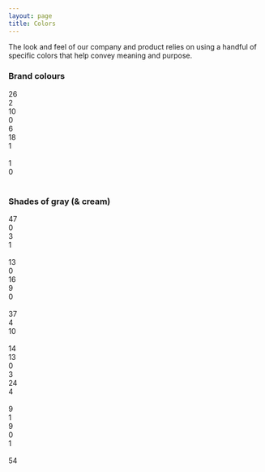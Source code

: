 ```yaml
---
layout: page
title: Colors
---
```


The look and feel of our company and product relies on using a handful of specific colors that help convey meaning and purpose.

### Brand colours

<div class="swatch swatch-yellow highlighted">26</div>
<div class="swatch swatch-faded-yellow highlighted">2</div>
<!-- <div class="swatch swatch-translucent-yellow">0</div> -->

<div class="swatch swatch-red highlighted">10</div>
<div class="swatch swatch-crusta highlighted">0</div>

<div class="swatch swatch-green-80 highlighted">6</div>
<div class="swatch swatch-green highlighted">18</div>

<div class="swatch swatch-dark-beige highlighted">1</div>
<br/>
<div class="swatch swatch-red-transparent">1</div>
<div class="swatch swatch-green-transparent">0</div>
<br/>

### Shades of gray (& cream)

<div class="swatch swatch-black">47</div>
<div class="swatch swatch-gray-99">0</div>
<div class="swatch swatch-gray-98 highlighted">3</div>
<div class="swatch swatch-gray-95">1</div>
<br/>
<div class="swatch swatch-gray-90">13</div>
<div class="swatch swatch-gray-85 highlighted">0</div>
<div class="swatch swatch-gray-80">16</div>
<div class="swatch swatch-gray-65">9</div>
<div class="swatch swatch-gray-52">0</div>
<br/>
<div class="swatch swatch-gray-60">37</div>
<div class="swatch swatch-gray-30 highlighted">4</div>
<div class="swatch swatch-gray-50">10</div>
<br/>
<div class="swatch swatch-gray-40">14</div>
<div class="swatch swatch-gray-35">13</div>
<div class="swatch swatch-gray-30-for-real highlighted">0</div>
<div class="swatch swatch-gray-25">3</div>
<div class="swatch swatch-gray-20">24</div>
<div class="swatch swatch-gray-15">4</div>
<br/>
<div class="swatch swatch-gray-10">9</div>
<div class="swatch swatch-brown-5">1</div>
<div class="swatch swatch-gray-6">9</div>
<div class="swatch swatch-light-beige highlighted">0</div>
<div class="swatch swatch-gray-5">1</div>
<br/>
<div class="swatch swatch-white highlighted">54</div>
